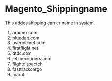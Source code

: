 Magento_Shippingname
===================

This addes shipping carrier name in system.

1. aramex.com
2. bluedart.com
3. overnitenet.com
4. firstflight.net
5. dtdc.com
6. jetlinecouriers.com
7. flightdispactch
8. fasttrackcargo
9. maruti